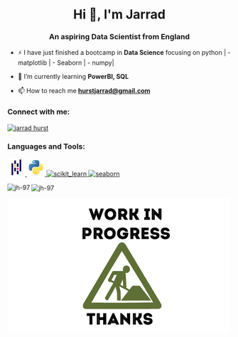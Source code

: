 <h1 align="center">Hi 👋, I'm Jarrad</h1>
<h3 align="center">An aspiring Data Scientist from England</h3>

- ⚡ I have just finished a bootcamp in **Data Science** focusing on python
    | - matplotlib | - Seaborn | - numpy|
  
- 🌱 I’m currently learning **PowerBI, SQL**

- 📫 How to reach me **hurstjarrad@gmail.com**

<h3 align="left">Connect with me:</h3>
<p align="left">
<a href="https://linkedin.com/in/jarrad-hurst-05a76026a" target="blank"><img align="center" src="https://raw.githubusercontent.com/rahuldkjain/github-profile-readme-generator/master/src/images/icons/Social/linked-in-alt.svg" alt="jarrad hurst" height="30" width="40" /></a>

<h3 align="left">Languages and Tools:</h3>
<p align="left"> <a href="https://pandas.pydata.org/" target="_blank" rel="noreferrer"> <img src="https://raw.githubusercontent.com/devicons/devicon/2ae2a900d2f041da66e950e4d48052658d850630/icons/pandas/pandas-original.svg" alt="pandas" width="40" height="40"/> </a> <a href="https://www.python.org" target="_blank" rel="noreferrer"> <img src="https://raw.githubusercontent.com/devicons/devicon/master/icons/python/python-original.svg" alt="python" width="40" height="40"/> </a> <a href="https://scikit-learn.org/" target="_blank" rel="noreferrer"> <img src="https://upload.wikimedia.org/wikipedia/commons/0/05/Scikit_learn_logo_small.svg" alt="scikit_learn" width="40" height="40"/> </a> <a href="https://seaborn.pydata.org/" target="_blank" rel="noreferrer"> <img src="https://seaborn.pydata.org/_images/logo-mark-lightbg.svg" alt="seaborn" width="40" height="40"/> </a> </p>

<p><img align="left" src="https://github-readme-stats.vercel.app/api/top-langs?username=jh-97&show_icons=true&locale=en&layout=compact" alt="jh-97" /></p>

<p>&nbsp;<img align="center" src="https://github-readme-stats.vercel.app/api?username=jh-97&show_icons=true&locale=en" alt="jh-97" /></p>

![](https://github.com/JH-97/JH-97/blob/master/WIP.gif)
<!--
**JH-97/JH-97** is a ✨ _special_ ✨ repository because its `README.md` (this file) appears on your GitHub profile.
<a href="https://www.leetcode.com/hide me" target="blank"><img align="center" src="https://raw.githubusercontent.com/rahuldkjain/github-profile-readme-generator/master/src/images/icons/Social/leet-code.svg" alt="hide me" height="30" width="40" /></a>
</p>

Here are some ideas to get you started:

- 🔭 I’m currently working on ...
- 🌱 I’m currently learning ...
- 👯 I’m looking to collaborate on ...
- 🤔 I’m looking for help with ...
- 💬 Ask me about ...
- 📫 How to reach me: ...
- 😄 Pronouns: ...
- ⚡ Fun fact: ...
-->
